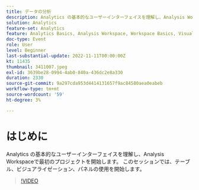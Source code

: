 ```yaml
---
title: データの分析
description: Analytics の基本的なユーザーインターフェイスを理解し、Analysis Workspaceで最初のプロジェクトを開始します。 このセッションでは、テーブル、ビジュアライゼーション、パネルの使用を開始します。
solution: Analytics
feature-set: Analytics
feature: Analytics Basics, Analysis Workspace, Workspace Basics, Visualizations, Panels
doc-type: Event
role: User
level: Beginner
last-substantial-update: 2022-11-11T00:00:00Z
kt: 11435
thumbnail: 3411007.jpeg
exl-id: 3639be28-0994-4ab0-840a-436dc2e8a330
duration: 2330
source-git-commit: 9a297cda953d4414131657f9ac84580aea0eabeb
workflow-type: tm+mt
source-wordcount: '59'
ht-degree: 3%

---
```


# はじめに

Analytics の基本的なユーザーインターフェイスを理解し、Analysis Workspaceで最初のプロジェクトを開始します。 このセッションでは、テーブル、ビジュアライゼーション、パネルの使用を開始します。

>[!VIDEO](https://video.tv.adobe.com/v/3411007/?quality=12&learn=on)
